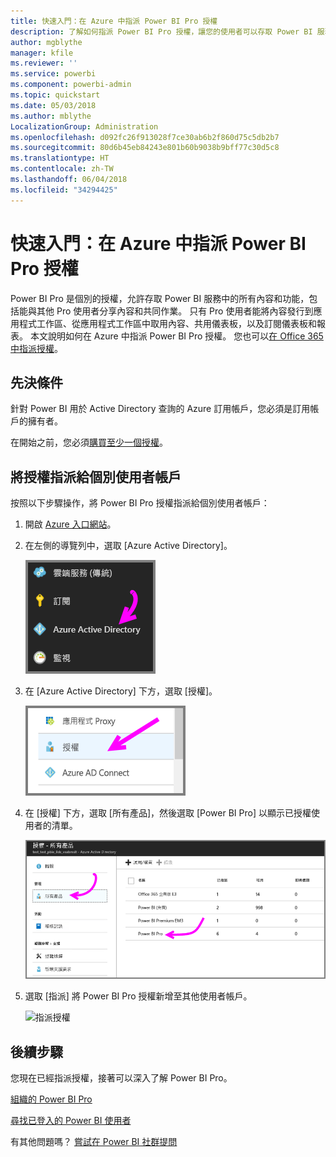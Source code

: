 ```yaml
---
title: 快速入門：在 Azure 中指派 Power BI Pro 授權
description: 了解如何指派 Power BI Pro 授權，讓您的使用者可以存取 Power BI 服務中的所有內容與功能。
author: mgblythe
manager: kfile
ms.reviewer: ''
ms.service: powerbi
ms.component: powerbi-admin
ms.topic: quickstart
ms.date: 05/03/2018
ms.author: mblythe
LocalizationGroup: Administration
ms.openlocfilehash: d092fc26f913028f7ce30ab6b2f860d75c5db2b7
ms.sourcegitcommit: 80d6b45eb84243e801b60b9038b9bff77c30d5c8
ms.translationtype: HT
ms.contentlocale: zh-TW
ms.lasthandoff: 06/04/2018
ms.locfileid: "34294425"
---
```

# <a name="quickstart-assign-power-bi-pro-licenses-in-azure"></a>快速入門：在 Azure 中指派 Power BI Pro 授權

Power BI Pro 是個別的授權，允許存取 Power BI 服務中的所有內容和功能，包括能與其他 Pro 使用者分享內容和共同作業。 只有 Pro 使用者能將內容發行到應用程式工作區、從應用程式工作區中取用內容、共用儀表板，以及訂閱儀表板和報表。 本文說明如何在 Azure 中指派 Power BI Pro 授權。 您也可以[在 Office 365 中指派授權](service-admin-assigning-power-bi-pro-licenses.md)。


## <a name="prerequisites"></a>先決條件

針對 Power BI 用於 Active Directory 查詢的 Azure 訂用帳戶，您必須是訂用帳戶的擁有者。

在開始之前，您必須[購買至少一個授權](service-admin-purchasing-power-bi-pro.md)。


## <a name="assign-licenses-to-individual-user-accounts"></a>將授權指派給個別使用者帳戶

按照以下步驟操作，將 Power BI Pro 授權指派給個別使用者帳戶：

1. 開啟 [Azure 入口網站](https://ms.portal.azure.com/#@microsoft.onmicrosoft.com/dashboard/private/39bc3cf7-31a4-43f6-954c-f2d69ca2f0)。 

2. 在左側的導覽列中，選取 [Azure Active Directory]。

    ![Azure Active Directory](media/service-admin-assigning-power-bi-pro-licenses-azure/service-assigning-power-bi-pro-licenses-01.png)

3. 在 [Azure Active Directory] 下方，選取 [授權]。

    ![授權](media/service-admin-assigning-power-bi-pro-licenses-azure/service-assigning-power-bi-pro-licenses-02.png)

4. 在 [授權] 下方，選取 [所有產品]，然後選取 [Power BI Pro] 以顯示已授權使用者的清單。

    ![授權 - 所有產品](media/service-admin-assigning-power-bi-pro-licenses-azure/service-assigning-power-bi-pro-licenses-03.png)

5. 選取 [指派] 將 Power BI Pro 授權新增至其他使用者帳戶。

    ![指派授權](media/service-admin-assigning-power-bi-pro-licenses-azure/service-assigning-power-bi-pro-licenses-04.png)


## <a name="next-steps"></a>後續步驟

您現在已經指派授權，接著可以深入了解 Power BI Pro。

[組織的 Power BI Pro](service-admin-power-bi-pro-in-your-organization.md)

[尋找已登入的 Power BI 使用者](service-admin-access-usage.md)

有其他問題嗎？ [嘗試在 Power BI 社群提問](https://community.powerbi.com/)
